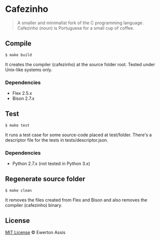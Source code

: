 # Cafezinho

> A smaller and minimalist fork of the C programming language. Cafezinho (noun)
> is Portuguese for a small cup of coffee.

## Compile

   ```sh
   $ make build
   ```

It creates the compiler (cafezinho) at the source folder root. Tested under
Unix-like systems only.

### Dependencies

 * Flex 2.5.x
 * Bison 2.7.x

## Test

   ```sh
   $ make test
   ```

It runs a test case for some source-code placed at test/folder. There's a
descriptor file for the tests in tests/descriptor.json.

### Dependencies

 * Python 2.7.x (not tested in Python 3.x)

## Regenerate source folder

   ```sh
   $ make clean
   ```

It removes the files created from Flex and Bison and also removes the compiler
(cafezinho) binary.

## License

[MIT License](http://earaujoassis.mit-license.org/) &copy; Ewerton Assis
